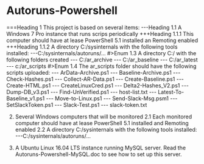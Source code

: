 # Autoruns-Powershell
===Heading 1
This project is based on several items:
---Heading 1.1
A Windows 7 Pro instance that runs scrips periodically
+++Heading 1.1.1
This computer should have at lease PowerShell 5.1 installed an Remoting enabled
+++Heading 1.1.2
A directory C:/sysinternals with the following tools installed:
---C:/sysinternals/autoruns/...
#>Enum 1.3 A directory C:/ with the following folders created
--- C:/ar_archive
--- C:/ar_baseline
--- C:/ar_latest
--- c:/ar_scripts
#>Enum 1.4 The ar_scripts folder should have the following scripts uploaded:
--- ArData-Archive.ps1
--- Baseline-Archive.ps1
--- Check-Hashes.ps1
--- Collect-AR-Data.ps1
--- Create-Baseline.ps1
--- Create-HTML.ps1
--- CreateLinuxCred.ps1
--- Delta2-Hashes_V2.ps1
--- Dump-DB_v3.ps1
--- Find-UnVerified.ps1
--- host-list.txt
--- Latest-To-Baseline_v1.ps1
--- Move-to-Linux.ps1
--- Send-Slack-Msg.psm1
--- SetSlackToken.ps1
--- Slack-Test.ps1
--- slack-token.txt

2. Several Windows computers that will be monitored
2.1 Each monitored computer should have at lease PowerShell 5.1 installed and Remoting enabled
2.2 A directory C:/sysinternals with the following tools installed:
---C:/sysinternals/autoruns/...

3. A Ubuntu Linux 16.04 LTS instance running MySQL server.
Read the Autoruns-Powershell-MySQL.doc to see how to set up this server.
